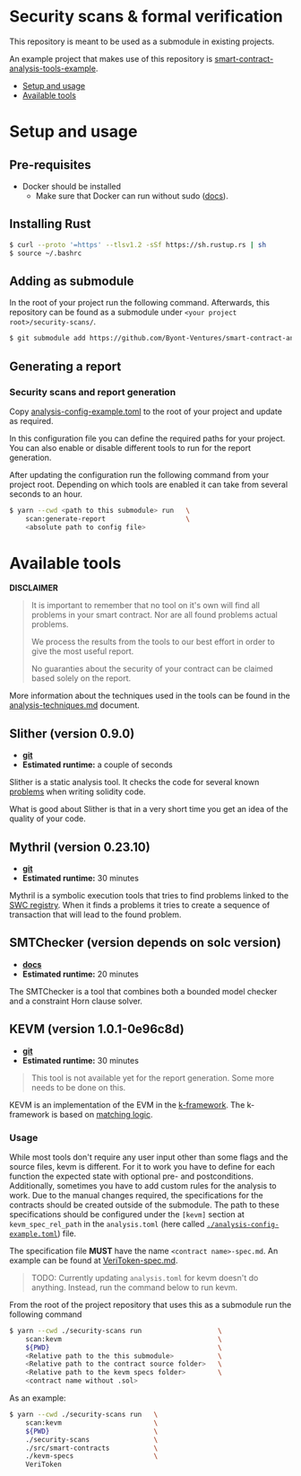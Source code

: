 # Security scans & formal verification

This repository is meant to be used as a submodule in existing projects.

An example project that makes use of this repository is [smart-contract-analysis-tools-example](https://github.com/Byont-Ventures/smart-contract-analysis-tools-example).

- [Setup and usage](#setup-and-usage)
- [Available tools](#available-tools)

# Setup and usage

## Pre-requisites

- Docker should be installed
  - Make sure that Docker can run without sudo ([docs](https://docs.docker.com/engine/install/linux-postinstall/)).

## Installing Rust

```bash
$ curl --proto '=https' --tlsv1.2 -sSf https://sh.rustup.rs | sh
$ source ~/.bashrc
```

## Adding as submodule

In the root of your project run the following command. Afterwards, this repository can be found as a submodule under `<your project root>/security-scans/`.

```bash
$ git submodule add https://github.com/Byont-Ventures/smart-contract-analysis-tools security-scans
```

## Generating a report

### Security scans and report generation

Copy [analysis-config-example.toml](./analysis-config-example.toml) to the root of your project and update as required.

In this configuration file you can define the required paths for your project. You can also enable or disable different tools to run for the report generation.

After updating the configuration run the following command from your project root. Depending on which tools are enabled it can take from several seconds to an hour.

```bash
$ yarn --cwd <path to this submodule> run   \
    scan:generate-report                    \
    <absolute path to config file>
```

# Available tools

**DISCLAIMER**

> It is important to remember that no tool on it's own will find all problems in your smart contract. Nor are all found problems actual problems.
>
> We process the results from the tools to our best effort in order to give the most useful report.
>
> No guaranties about the security of your contract can be claimed based solely on the report.

More information about the techniques used in the tools can be found in the [analysis-techniques.md](./docs/analysis-techniques.md) document.

## Slither (version 0.9.0)

- [**git**](https://github.com/crytic/slither/tree/0.9.0)
- **Estimated runtime:** a couple of seconds

Slither is a static analysis tool. It checks the code for several known [problems](https://github.com/crytic/slither/wiki/Detector-Documentation) when writing solidity code.

What is good about Slither is that in a very short time you get an idea of the quality of your code.

## Mythril (version 0.23.10)

- [**git**](https://github.com/ConsenSys/mythril/tree/v0.23.10)
- **Estimated runtime:** 30 minutes

Mythril is a symbolic execution tools that tries to find problems linked to the [SWC registry](https://swcregistry.io/). When it finds a problems it tries to create a sequence of transaction that will lead to the found problem.

## SMTChecker (version depends on solc version)

- [**docs**](https://docs.soliditylang.org/en/v0.8.17/smtchecker.html)
- **Estimated runtime:** 20 minutes

The SMTChecker is a tool that combines both a bounded model checker and a constraint Horn clause solver.

## KEVM (version 1.0.1-0e96c8d)

- [**git**](https://github.com/runtimeverification/evm-semantics/tree/v1.0.1-0e96c8d)
- **Estimated runtime:** 30 minutes

> This tool is not available yet for the report generation. Some more needs to be done on this.

KEVM is an implementation of the EVM in the [k-framework](https://github.com/runtimeverification/k). The k-framework is based on [matching logic](http://www.matching-logic.org/).

### Usage

While most tools don't require any user input other than some flags and the source files, kevm is different. For it to work you have to define for each function the expected state with optional pre- and postconditions. Additionally, sometimes you have to add custom rules for the analysis to work. Due to the manual changes required, the specifications for the contracts should be created outside of the submodule. The path to these specifications should be configured under the `[kevm]` section at `kevm_spec_rel_path` in the `analysis.toml` (here called [`./analysis-config-example.toml`](./analysis-config-example.toml)) file.

The specification file **MUST** have the name `<contract name>-spec.md`. An example can be found at [VeriToken-spec.md](./kevm-example-spec/VeriToken-spec.md).

> TODO: Currently updating `analysis.toml` for kevm doesn't do anything. Instead, run the command below to run kevm.

From the root of the project repository that uses this as a submodule run the following command

```bash
$ yarn --cwd ./security-scans run                   \
    scan:kevm                                       \
    ${PWD}                                          \
    <Relative path to the this submodule>           \
    <Relative path to the contract source folder>   \
    <Relative path to the kevm specs folder>        \
    <contract name without .sol>
```

As an example:

```bash
$ yarn --cwd ./security-scans run   \
    scan:kevm                       \
    ${PWD}                          \
    ./security-scans                \
    ./src/smart-contracts           \
    ./kevm-specs                    \
    VeriToken
```
